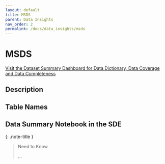```yaml
---
layout: default
title: MSDS
parent: Data Insights
nav_order: 2
permalink: /docs/data_insights/msds
---
```


# MSDS

<span class="fs-3">
  <a href="https://github.com/BHFDSC/cvd-covid-tre-dashboard" class="btn" target="_blank">Visit the Dataset Summary Dashboard for Data Dictionary, Data Coverage and Data Completeness</a>
</span>

## Description

## Table Names


## Data Summary Notebook in the SDE



{: .note-title }
> Need to Know
>
> ...
